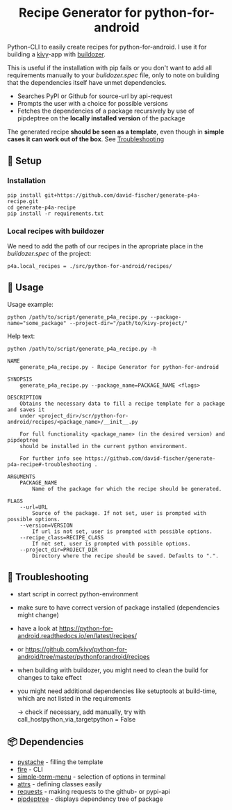 <h1 align="center">Recipe Generator for python-for-android</h1>

Python-CLI to easily create recipes for python-for-android. I use it for building a [kivy](https://kivy.org/#home)-app with [buildozer](https://buildozer.readthedocs.io/en/latest/).

This is useful if the installation with pip fails or you don't want to add all requirements manually to your *buildozer.spec* file, only to note on building that the dependencies itself have unmet dependencies.

* Searches PyPI or Github for source-url by api-request
* Prompts the user with a choice for possible versions
* Fetches the dependencies of a package recursively by use of pipdeptree on the **locally installed version** of the package

The generated recipe **should be seen as a template**, even though in **simple cases it can work out of the box**. See [Troubleshooting](#-troubleshooting)

## 🚧 Setup

### Installation

```
pip install git+https://github.com/david-fischer/generate-p4a-recipe.git
cd generate-p4a-recipe
pip install -r requirements.txt
```

### Local recipes with buildozer

We need to add the path of our recipes in the apropriate place in the *buildozer.spec* of the project:

```
p4a.local_recipes = ./src/python-for-android/recipes/
```

## 🔧 Usage

Usage example:

```
python /path/to/script/generate_p4a_recipe.py --package-name="some_package" --project-dir="/path/to/kivy-project/"
```

Help text:

```
python /path/to/script/generate_p4a_recipe.py -h

NAME
    generate_p4a_recipe.py - Recipe Generator for python-for-android

SYNOPSIS
    generate_p4a_recipe.py --package_name=PACKAGE_NAME <flags>

DESCRIPTION
    Obtains the necessary data to fill a recipe template for a package and saves it
    under <project_dir>/scr/python-for-android/recipes/<package_name>/__init__.py

    For full functionality <package_name> (in the desired version) and pipdeptree
    should be installed in the current python environment.

    For further info see https://github.com/david-fischer/generate-p4a-recipe#-troubleshooting .

ARGUMENTS
    PACKAGE_NAME
        Name of the package for which the recipe should be generated.

FLAGS
    --url=URL
        Source of the package. If not set, user is prompted with possible options.
    --version=VERSION
        If url is not set, user is prompted with possible options.
    --recipe_class=RECIPE_CLASS
        If not set, user is prompted with possible options.
    --project_dir=PROJECT_DIR
        Directory where the recipe should be saved. Defaults to ".".
```

## 🎯 Troubleshooting

* start script in correct python-environment

* make sure to have correct version of package installed (dependencies might change)

* have a look at https://python-for-android.readthedocs.io/en/latest/recipes/

* or https://github.com/kivy/python-for-android/tree/master/pythonforandroid/recipes

* when building with buildozer, you might need to clean the build for changes to take effect

* you might need additional dependencies like setuptools at build-time, which are not listed in the requirements

  -> check if necessary, add manually, try with call_hostpython_via_targetpython = False

## 📦 Dependencies

* [pystache](https://github.com/defunkt/pystache) - filling the template
* [fire](https://github.com/google/python-fire) - CLI
* [simple-term-menu](https://github.com/IngoHeimbach/simple-term-menu) - selection of options in terminal
* [attrs](https://www.attrs.org/en/stable/) - defining classes easily
* [requests](https://requests.readthedocs.io/en/master/) - making requests to the github- or pypi-api
* [pipdeptree](https://github.com/naiquevin/pipdeptree) - displays dependency tree of package
